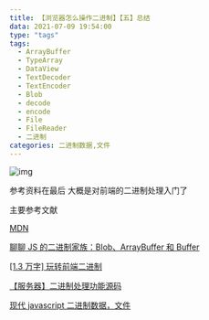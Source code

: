 ```yaml
---
title: 【浏览器怎么操作二进制】【五】总结
data: 2021-07-09 19:54:00
type: "tags"
tags:
  - ArrayBuffer
  - TypeArray
  - DataView
  - TextDecoder
  - TextEncoder
  - Blob
  - decode
  - encode
  - File
  - FileReader
  - 二进制
categories: 二进制数据,文件
---
```


![img](https://pic2.zhimg.com/80/v2-ed143b043805e01fbbea5712c7e27789_720w.jpg)

<!-- more -->

参考资料在最后
大概是对前端的二进制处理入门了

主要参考文献

[MDN](https://developer.mozilla.org/zh-CN/)

[聊聊 JS 的二进制家族：Blob、ArrayBuffer 和 Buffer](https://zhuanlan.zhihu.com/p/97768916)

[[1.3 万字] 玩转前端二进制](https://juejin.cn/post/6846687590783909902#heading-27)

[【服务器】二进制处理功能源码](https://github.com/XiaoWinter/browser_binary_usage.git)

[现代 javascript 二进制数据，文件](https://zh.javascript.info/binary)
